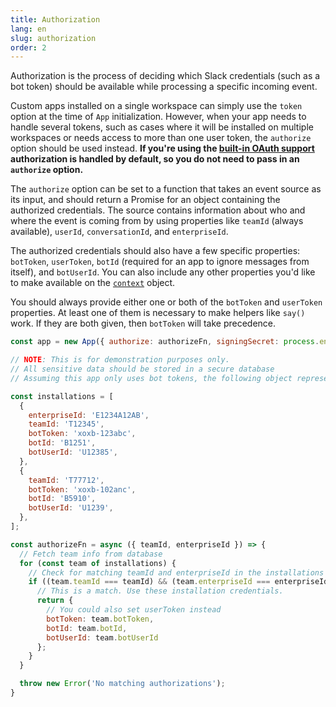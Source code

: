 ```yaml
---
title: Authorization
lang: en
slug: authorization
order: 2
---
```


<div class="section-content">
Authorization is the process of deciding which Slack credentials (such as a bot token) should be available while processing a specific incoming event.

Custom apps installed on a single workspace can simply use the `token` option at the time of `App` initialization. However, when your app needs to handle several tokens, such as cases where it will be installed on multiple workspaces or needs access to more than one user token, the `authorize` option should be used instead. <b>If you're using the [built-in OAuth support](#authenticating-oauth) authorization is handled by default, so you do not need to pass in an `authorize` option.</b>

The `authorize` option can be set to a function that takes an event source as its input, and should return a Promise for an object containing the authorized credentials. The source contains information about who and where the event is coming from by using properties like `teamId` (always available), `userId`, `conversationId`, and `enterpriseId`.

The authorized credentials should also have a few specific properties: `botToken`, `userToken`, `botId` (required for an app to ignore messages from itself), and `botUserId`. You can also include any other properties you'd like to make available on the [`context`](#context) object.

You should always provide either one or both of the `botToken` and `userToken` properties. At least one of them is necessary to make helpers like `say()` work. If they are both given, then `botToken` will take precedence.
</div>

```javascript
const app = new App({ authorize: authorizeFn, signingSecret: process.env.SLACK_SIGNING_SECRET });

// NOTE: This is for demonstration purposes only.
// All sensitive data should be stored in a secure database
// Assuming this app only uses bot tokens, the following object represents a model for storing the credentials as the app is installed into multiple workspaces.

const installations = [
  {
    enterpriseId: 'E1234A12AB',
    teamId: 'T12345',
    botToken: 'xoxb-123abc',
    botId: 'B1251',
    botUserId: 'U12385',
  },
  {
    teamId: 'T77712',
    botToken: 'xoxb-102anc',
    botId: 'B5910',
    botUserId: 'U1239',
  },
];

const authorizeFn = async ({ teamId, enterpriseId }) => {
  // Fetch team info from database
  for (const team of installations) {
    // Check for matching teamId and enterpriseId in the installations array
    if ((team.teamId === teamId) && (team.enterpriseId === enterpriseId)) {
      // This is a match. Use these installation credentials.
      return {
        // You could also set userToken instead
        botToken: team.botToken,
        botId: team.botId,
        botUserId: team.botUserId
      };
    }
  }

  throw new Error('No matching authorizations');
}
```
